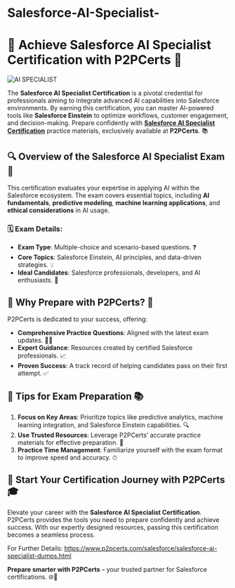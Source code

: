 # Salesforce-AI-Specialist-
# 🌟 Achieve Salesforce AI Specialist Certification with P2PCerts 🚀

![AI SPECIALIST](https://github.com/user-attachments/assets/7cf38524-c8d3-484c-aa31-f356f38652a6)


The **Salesforce AI Specialist Certification** is a pivotal credential for professionals aiming to integrate advanced AI capabilities into Salesforce environments. By earning this certification, you can master AI-powered tools like **Salesforce Einstein** to optimize workflows, customer engagement, and decision-making. Prepare confidently with **[Salesforce AI Specialist Certification](https://www.p2pcerts.com/salesforce/salesforce-ai-specialist-dumps.html)** practice materials, exclusively available at **P2PCerts**. 📚

## 🔍 Overview of the Salesforce AI Specialist Exam 📝

This certification evaluates your expertise in applying AI within the Salesforce ecosystem. The exam covers essential topics, including **AI fundamentals**, **predictive modeling**, **machine learning applications**, and **ethical considerations** in AI usage.

### 🗓 Exam Details:
- **Exam Type**: Multiple-choice and scenario-based questions. ❓
- **Core Topics**: Salesforce Einstein, AI principles, and data-driven strategies. 💡
- **Ideal Candidates**: Salesforce professionals, developers, and AI enthusiasts. 💼

## 🎯 Why Prepare with P2PCerts? 🌟

P2PCerts is dedicated to your success, offering:
- **Comprehensive Practice Questions**: Aligned with the latest exam updates. 🧑‍💻
- **Expert Guidance**: Resources created by certified Salesforce professionals. 📈
- **Proven Success**: A track record of helping candidates pass on their first attempt. ✅

## 📝 Tips for Exam Preparation 📚

1. **Focus on Key Areas**: Prioritize topics like predictive analytics, machine learning integration, and Salesforce Einstein capabilities. 🔍
2. **Use Trusted Resources**: Leverage P2PCerts’ accurate practice materials for effective preparation. 📘
3. **Practice Time Management**: Familiarize yourself with the exam format to improve speed and accuracy. ⏱

## 🚀 Start Your Certification Journey with P2PCerts 🎓

Elevate your career with the **Salesforce AI Specialist Certification**. P2PCerts provides the tools you need to prepare confidently and achieve success. With our expertly designed resources, passing this certification becomes a seamless process.

For Further Details: https://www.p2pcerts.com/salesforce/salesforce-ai-specialist-dumps.html

**Prepare smarter with P2PCerts** – your trusted partner for Salesforce certifications. 🌐💼

